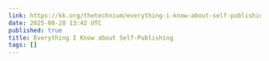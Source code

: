 ```yaml
---
link: https://kk.org/thetechnium/everything-i-know-about-self-publishing/
date: 2025-08-28 13:42 UTC
published: true
title: Everything I Know about Self-Publishing
tags: []
---
```



